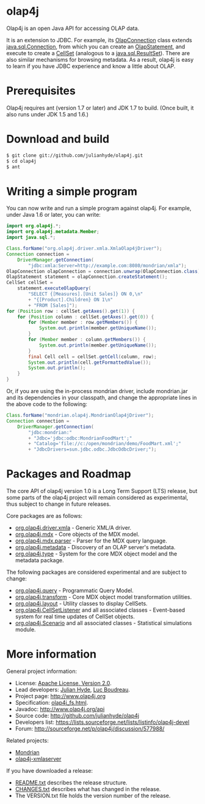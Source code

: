 olap4j
======

Olap4j is an open Java API for accessing OLAP data.

It is an extension to JDBC. For example, its
<a href="http://www.olap4j.org/api/org/olap4j/OlapConnection.html">OlapConnection</a>
class extends
<a href="http://docs.oracle.com/javase/7/docs/api/java/sql/Connection.html">java.sql.Connection</a>,
from which you can create an
<a href="http://www.olap4j.org/api/org/olap4j/OlapStatement.html">OlapStatement</a>,
and execute to create a
<a href="http://www.olap4j.org/api/org/olap4j/CellSet.html">CellSet</a>
(analogous to a
<a href="http://docs.oracle.com/javase/7/docs/api/java/sql/ResultSet.html">java.sql.ResultSet</a>).
There are also similar mechanisms for browsing metadata.
As a result, olap4j is easy to learn if you have JDBC
experience and know a little about OLAP.

Prerequisites
=============

Olap4j requires ant (version 1.7 or later) and JDK 1.7 to build. (Once built, it also runs under JDK 1.5 and 1.6.)

Download and build
==================

```bash
$ git clone git://github.com/julianhyde/olap4j.git
$ cd olap4j
$ ant
```

Writing a simple program
========================

You can now write and run a simple program against olap4j. For example, under
Java 1.6 or later, you can write:

```java
import org.olap4j.*;
import org.olap4j.metadata.Member;
import java.sql.*;

Class.forName("org.olap4j.driver.xmla.XmlaOlap4jDriver");
Connection connection =
    DriverManager.getConnection(
        "jdbc:xmla:Server=http://example.com:8080/mondrian/xmla");
OlapConnection olapConnection = connection.unwrap(OlapConnection.class);
OlapStatement statement = olapConnection.createStatement();
CellSet cellSet =
    statement.executeOlapQuery(
        "SELECT {[Measures].[Unit Sales]} ON 0,\n"
        + "{[Product].Children} ON 1\n"
        + "FROM [Sales]");
for (Position row : cellSet.getAxes().get(1)) {
    for (Position column : cellSet.getAxes().get(0)) {
        for (Member member : row.getMembers()) {
            System.out.println(member.getUniqueName());
        }
        for (Member member : column.getMembers()) {
            System.out.println(member.getUniqueName());
        }
        final Cell cell = cellSet.getCell(column, row);
        System.out.println(cell.getFormattedValue());
        System.out.println();
    }
}
```

Or, if you are using the in-process mondrian driver, include mondrian.jar
and its dependencies in your classpath, and change the
appropriate lines in the above code to the following:

```java
Class.forName("mondrian.olap4j.MondrianOlap4jDriver");
Connection connection =
    DriverManager.getConnection(
        "jdbc:mondrian:"
        + "Jdbc='jdbc:odbc:MondrianFoodMart';"
        + "Catalog='file://c:/open/mondrian/demo/FoodMart.xml';"
        + "JdbcDrivers=sun.jdbc.odbc.JdbcOdbcDriver;");
```

Packages and Roadmap
====================

The core API of olap4j version 1.0 is a Long Term Support (LTS) release,
but some parts of the olap4j project will remain considered as experimental,
thus subject to change in future releases. 

Core packages are as follows:
* <a href="http://www.olap4j.org/api/org/olap4j/driver/xmla/package-summary.html">org.olap4j.driver.xmla</a> - Generic XML/A driver.
* <a href="http://www.olap4j.org/api/org/olap4j/mdx/package-summary.html">org.olap4j.mdx</a> - Core objects of the MDX model.
* <a href="http://www.olap4j.org/api/org/olap4j/mdx/parser/package-summary.html">org.olap4j.mdx.parser</a> - Parser for the MDX query language.
* <a href="http://www.olap4j.org/api/org/olap4j/metadata/package-summary.html">org.olap4j.metadata</a> - Discovery of an OLAP server's metadata.
* <a href="http://www.olap4j.org/api/org/olap4j/type/package-summary.html">org.olap4j.type</a> - System for the core MDX object model and the metadata package.

The following packages are considered experimental and are subject to change:
* <a href="http://www.olap4j.org/api/org/olap4j/query/package-summary.html">org.olap4j.query</a> - Programmatic Query Model.
* <a href="http://www.olap4j.org/api/org/olap4j/transform/package-summary.html">org.olap4j.transform</a> - Core MDX object model transformation utilities.
* <a href="http://www.olap4j.org/api/org/olap4j/layout/package-summary.html">org.olap4j.layout</a> - Utility classes to display CellSets.
* <a href="http://www.olap4j.org/api/org/olap4j/CellSetListener.html">org.olap4j.CellSetListener</a> and all associated classes - Event-based system for real time updates of CellSet objects.
* <a href="http://www.olap4j.org/api/org/olap4j/Scenario.html">org.olap4j.Scenario</a> and all associated classes - Statistical simulations module.

More information
================

General project information:
* License: <a href="NOTICE">Apache License, Version 2.0</a>.
* Lead developers: <a href="https://github.com/julianhyde">Julian Hyde</a>, <a href="https://github.com/lucboudreau">Luc Boudreau</a>.
* Project page: http://www.olap4j.org
* Specification: <a href="doc/olap4j_fs.html">olap4j_fs.html</a>.
* Javadoc: http://www.olap4j.org/api
* Source code: http://github.com/julianhyde/olap4j
* Developers list: https://lists.sourceforge.net/lists/listinfo/olap4j-devel
* Forum: http://sourceforge.net/p/olap4j/discussion/577988/

Related projects:
* <a href="https://github.com/pentaho/mondrian">Mondrian</a>
* <a href="https://github.com/julianhyde/olap4j-xmlaserver">olap4j-xmlaserver</a>

If you have downloaded a release:
* <a href="README.txt">README.txt</a> describes the release structure.
* <a href="CHANGES.txt">CHANGES.txt</a> describes what has changed in the release.
* The VERSION.txt file holds the version number of the release.